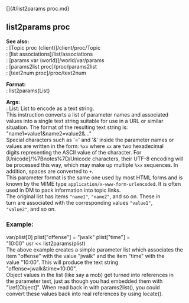 []{#/list2params proc.md}    
## list2params proc    
**See also:**    
:   [Topic proc (client)]/client/proc/Topic    
:   [list associations]/list/associations    
:   [params var (world)]/world/var/params    
:   [params2list proc]/proc/params2list    
:   [text2num proc]/proc/text2num    
<!-- -->    
**Format:**    
:   list2params(List)    
<!-- -->    
**Args:**    
:   List: List to encode as a text string.    
This instruction converts a list of parameter names and associated    
values into a single text string suitable for use in a URL or similar    
situation. The format of the resulting text string is:    
\"name1=value1&name2=value2&\...\"    
Special characters such as \'=\' and \'&\' inside the parameter names or    
values are written in the form: `%xx` where `xx` are two hexadecimal    
digits representing the ASCII value of the character. For    
[Unicode]/%7Bnotes%7D/Unicode characters, their UTF-8 encoding will    
be processed this way, which may make up multiple `%xx` sequences. In    
addition, spaces are converted to `+`.    
This parameter format is the same one used by most HTML forms and is    
known by the MIME type `application/x-www-form-urlencoded`. It is often    
used in DM to pack information into topic links.    
The original list has items `"name1"`, `"name2"`, and so on. These in    
turn are associated with the corresponding values `"value1"`,    
`"value2"`, and so on.    
### Example:    
var/plist\[0\] plist\[\"offense\"\] = \"jwalk\" plist\[\"time\"\] =    
\"10:00\" usr \<\< list2params(plist)    
The above example creates a simple parameter list which associates the    
item \"offense\" with the value \"jwalk\" and the item \"time\" with the    
value \"10:00\". This will produce the text string    
\"offense=jwalk&time=10:00\".    
Object values in the list (like say a mob) get turned into references in    
the parameter text, just as though you had embedded them with    
\"\\ref\[Object\]\". When read back in with params2list(), you could    
convert these values back into real references by using locate().  
